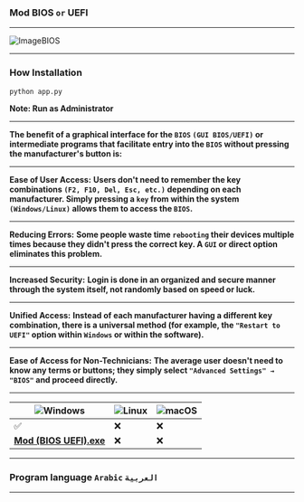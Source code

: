 ### **Mod BIOS `or` UEFI**

---

![ImageBIOS](BIOS.ico)

---

### **How Installation**

```
python app.py
```
**Note: Run as Administrator** 

---

**The benefit of a graphical interface for the `BIOS` `(GUI BIOS/UEFI)` or intermediate programs that facilitate entry into the `BIOS` without pressing the manufacturer's button is:**

---

**Ease of User Access:**
**Users don't need to remember the key combinations `(F2, F10, Del, Esc, etc.)` depending on each manufacturer. Simply pressing a `key` from within the system `(Windows/Linux)` allows them to access the `BIOS`.**

---

**Reducing Errors:**
**Some people waste time `rebooting` their devices multiple times because they didn't press the correct key. A `GUI` or direct option eliminates this problem.**

---

**Increased Security:**
**Login is done in an organized and secure manner through the system itself, not randomly based on speed or luck.**

---

**Unified Access:**
**Instead of each manufacturer having a different key combination, there is a universal method (for example, the `"Restart to UEFI"` option within `Windows` or within the software).**

---

**Ease of Access for Non-Technicians:**
**The average user doesn't need to know any terms or buttons; they simply select `"Advanced Settings" → "BIOS"` and proceed directly.**

---

| ![Windows](https://custom-icon-badges.demolab.com/badge/Windows-0078D6?logo=windows11&logoColor=white) | ![Linux](https://img.shields.io/badge/Linux-FCC624?logo=linux&logoColor=black) | ![macOS](https://img.shields.io/badge/macOS-000000?logo=apple&logoColor=F0F0F0) |
|---------|-------|---------|
|    ✅   |  ❌  | ❌      |
|   **[Mod (BIOS UEFI).exe](https://github.com/wsl-iq/BIOS-UEFI/releases/download/V1.0.0/Mod.BIOS-UEFI.exe)**      |  ❌   | ❌     |

---

### **Program language `Arabic` `العربية`**

---
